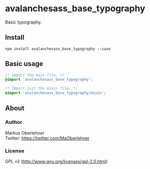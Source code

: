 # avalanchesass_base_typography
Basic typography.

## Install
```
npm install avalanchesass_base_typography --save
```

## Basic usage
```css
/* Import the main file. */
@import 'avalanchesass_base_typography';

/* Import just the mixin file. */
@import 'avalanchesass_base_typography/mixin';
```

## About
### Author
Markus Oberlehner  
Twitter: https://twitter.com/MaOberlehner

### License
GPL v2 (http://www.gnu.org/licenses/gpl-2.0.html)
